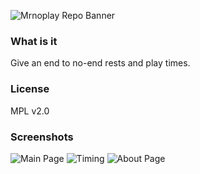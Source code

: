 
![Mrnoplay Repo Banner](https://i.loli.net/2020/01/17/MgyzH1qCa3QwVZ6.png)

### What is it

Give an end to no-end rests and play times.

### License

MPL v2.0

### Screenshots

![Main Page](https://i.loli.net/2020/02/03/VyrLbZsWSB8EP32.png)
![Timing](https://i.loli.net/2020/02/03/9aslVbM7UiFukL8.png)
![About Page](https://i.loli.net/2020/02/03/QtWncw2TFoM4gvA.png)
